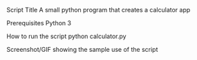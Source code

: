 Script Title
A small python program that creates a calculator app

Prerequisites
Python 3

How to run the script
python calculator.py

Screenshot/GIF showing the sample use of the script